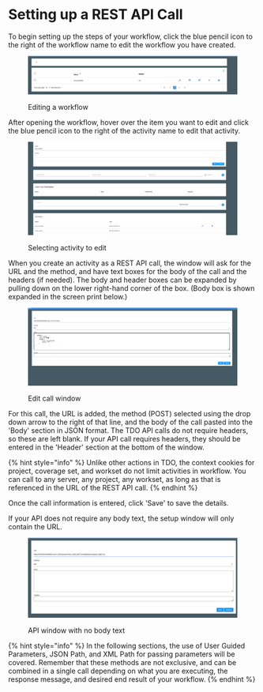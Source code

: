 # Setting up a REST API Call

To begin setting up the steps of your workflow, click the blue pencil icon to the right of the workflow name to edit the workflow you have created.

<figure><img src="../../../../../.gitbook/assets/image (1027).png" alt=""><figcaption><p>Editing a workflow</p></figcaption></figure>

After opening the workflow, hover over the item you want to edit and click the blue pencil icon to the right of the activity name to edit that activity.

<figure><img src="../../../../../.gitbook/assets/image (1028).png" alt=""><figcaption><p>Selecting activity to edit</p></figcaption></figure>

When you create an activity as a REST API call, the window will ask for the URL and the  method, and have text boxes for the body of the call and the headers (if needed).  The body and header boxes can be expanded by pulling down on the lower right-hand corner of the box.  (Body box is shown expanded in the screen print below.)

<figure><img src="../../../../../.gitbook/assets/image (1029).png" alt=""><figcaption><p>Edit call window</p></figcaption></figure>

For this call, the URL is added, the method (POST) selected using the drop down arrow to the right of that line, and the body of the call pasted into the 'Body' section in JSON format.  The TDO API calls do not require headers, so these are left blank.  If your API call requires headers, they should be entered in the 'Header' section at the bottom of the window.

{% hint style="info" %}
Unlike other actions in TDO, the context cookies for project, coverage set, and workset do not limit activities in workflow.  You can call to any server, any project, any workset, as long as that is referenced in the URL of the REST API call.
{% endhint %}

Once the call information is entered, click 'Save' to save the details. &#x20;

If your API does not require any body text, the setup window will only contain the URL.

<figure><img src="../../../../../.gitbook/assets/image (1030).png" alt=""><figcaption><p>API window with no body text</p></figcaption></figure>

{% hint style="info" %}
In the following sections, the use of User Guided Parameters, JSON Path, and XML Path for passing parameters will be covered.  Remember that these methods are not exclusive, and can be combined in a single call depending on what you are executing, the response message, and desired end result of your workflow.
{% endhint %}
